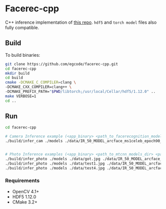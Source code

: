 # Facerec-cpp

C++ inference implementation of [this repo](https://github.com/egcode/facerec). 
 `hdf5` and `torch model` files also fully compatible.


## Build 
To build binaries:
```bash
git clone https://github.com/egcode/facerec-cpp.git
cd facerec-cpp
mkdir build
cd build
cmake -DCMAKE_C_COMPILER=clang \
-DCMAKE_CXX_COMPILER=clang++ \
-DCMAKE_PREFIX_PATH="$PWD/libtorch;/usr/local/Cellar/hdf5/1.12.0" ..
make VERBOSE=1
cd ..
```

## Run
```bash
cd facerec-cpp

# Camera Inference example (<app_binary> <path_to_facerecognition_model_dir> <path_to_hdf5_dataset>):
./build/infer_cam ./models ./data/IR_50_MODEL_arcface_ms1celeb_epoch90_lfw9962_traced_model.pt ./data/dataset_targarien.h5


# Photo Inference examples (<app_binary> <path_to_mtcnn_models_dir> <path_to_test_image> <path_to_facerecognition_model_dir> <path_to_hdf5_dataset>):
./build/infer_photo ./models ./data/got.jpg ./data/IR_50_MODEL_arcface_ms1celeb_epoch90_lfw9962_traced_model.pt ./data/dataset_targarien.h5
./build/infer_photo ./models ./data/test1.jpg ./data/IR_50_MODEL_arcface_ms1celeb_epoch90_lfw9962_traced_model.pt ./data/dataset_targarien.h5
./build/infer_photo ./models ./data/test4.jpg ./data/IR_50_MODEL_arcface_ms1celeb_epoch90_lfw9962_traced_model.pt ./data/dataset_targarien.h5


```



### Requirements

* OpenCV 4.1+
* HDF5 1.12.0
* CMake 3.2+
